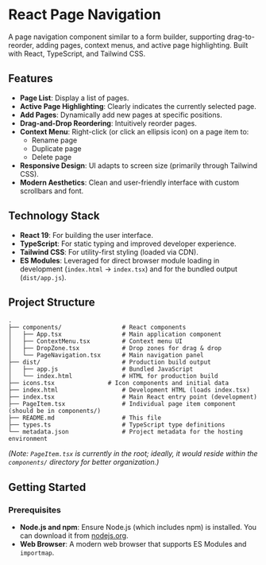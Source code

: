 # React Page Navigation

A page navigation component similar to a form builder, supporting drag-to-reorder, adding pages, context menus, and active page highlighting. Built with React, TypeScript, and Tailwind CSS.

## Features

*   **Page List**: Display a list of pages.
*   **Active Page Highlighting**: Clearly indicates the currently selected page.
*   **Add Pages**: Dynamically add new pages at specific positions.
*   **Drag-and-Drop Reordering**: Intuitively reorder pages.
*   **Context Menu**: Right-click (or click an ellipsis icon) on a page item to:
    *   Rename page
    *   Duplicate page
    *   Delete page
*   **Responsive Design**: UI adapts to screen size (primarily through Tailwind CSS).
*   **Modern Aesthetics**: Clean and user-friendly interface with custom scrollbars and font.

## Technology Stack

*   **React 19**: For building the user interface.
*   **TypeScript**: For static typing and improved developer experience.
*   **Tailwind CSS**: For utility-first styling (loaded via CDN).
*   **ES Modules**: Leveraged for direct browser module loading in development (`index.html` -> `index.tsx`) and for the bundled output (`dist/app.js`).

## Project Structure

```
.
├── components/                 # React components
│   ├── App.tsx                 # Main application component
│   ├── ContextMenu.tsx         # Context menu UI
│   ├── DropZone.tsx            # Drop zones for drag & drop
│   └── PageNavigation.tsx      # Main navigation panel
├── dist/                       # Production build output
│   ├── app.js                  # Bundled JavaScript
│   └── index.html              # HTML for production build
├── icons.tsx               # Icon components and initial data
├── index.html                  # Development HTML (loads index.tsx)
├── index.tsx                   # Main React entry point (development)
├── PageItem.tsx                # Individual page item component (should be in components/)
├── README.md                   # This file
├── types.ts                    # TypeScript type definitions
└── metadata.json               # Project metadata for the hosting environment
```
*(Note: `PageItem.tsx` is currently in the root; ideally, it would reside within the `components/` directory for better organization.)*

## Getting Started

### Prerequisites

*   **Node.js and npm**: Ensure Node.js (which includes npm) is installed. You can download it from [nodejs.org](https://nodejs.org/).
*   **Web Browser**: A modern web browser that supports ES Modules and `importmap`.
